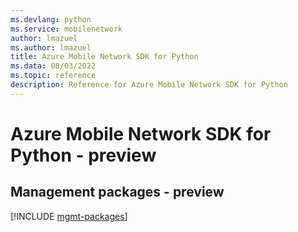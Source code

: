 ```yaml
---
ms.devlang: python
ms.service: mobilenetwork
author: lmazuel
ms.author: lmazuel
title: Azure Mobile Network SDK for Python
ms.data: 08/03/2022
ms.topic: reference
description: Reference for Azure Mobile Network SDK for Python
---
```

# Azure Mobile Network SDK for Python - preview

## Management packages - preview
[!INCLUDE [mgmt-packages](mobile-network-mgmt-index.md)]